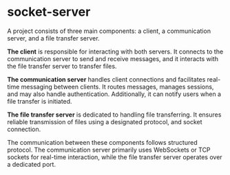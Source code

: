 # socket-server

A project consists of three main components: a client, 
a communication server, and a file transfer server.

**The client** is responsible for interacting with both servers. 
It connects to the communication server to send and receive messages, 
and it interacts with the file transfer server to transfer files.

**The communication server** handles client connections and facilitates 
real-time messaging between clients. It routes messages, manages sessions, 
and may also handle authentication. Additionally, it can notify users when 
a file transfer is initiated.

**The file transfer server** is dedicated to handling file transferring. 
It ensures reliable transmission of files using a designated protocol, and socket connection.

The communication between these components follows structured protocol. 
The communication server primarily uses WebSockets or TCP sockets for real-time interaction, 
while the file transfer server operates over a dedicated port.
